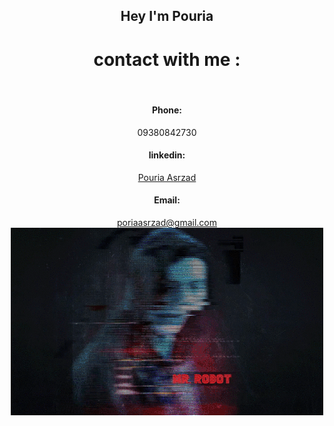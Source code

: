 <div align="center">
<h2 >Hey I'm Pouria</h2>

<h1>contact with me :</h1> <br/>
<h4>Phone:</h4> 09380842730<br/>
<h4>linkedin:</h4> <a href="https://www.linkedin.com/in/pouria-asrzad-70a679253/">Pouria Asrzad</a><br/>
<h4> Email:</h4> <a href="mailto:poriaasrzad@gmail.com">poriaasrzad@gmail.com</a><br/>

<img src="./62396_full-retina.gif"/>
</div>
